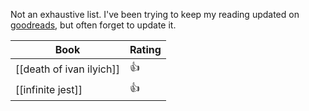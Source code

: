 Not an exhaustive list. I've been trying to keep my reading updated on [goodreads](https://www.goodreads.com/user/show/55989100-sina-khalili), but often forget to update it. 

|Book                                 | Rating |
|-----------------------|-----|
|[[death of ivan ilyich]] | 👍    |
|[[infinite jest]]| 👍|


